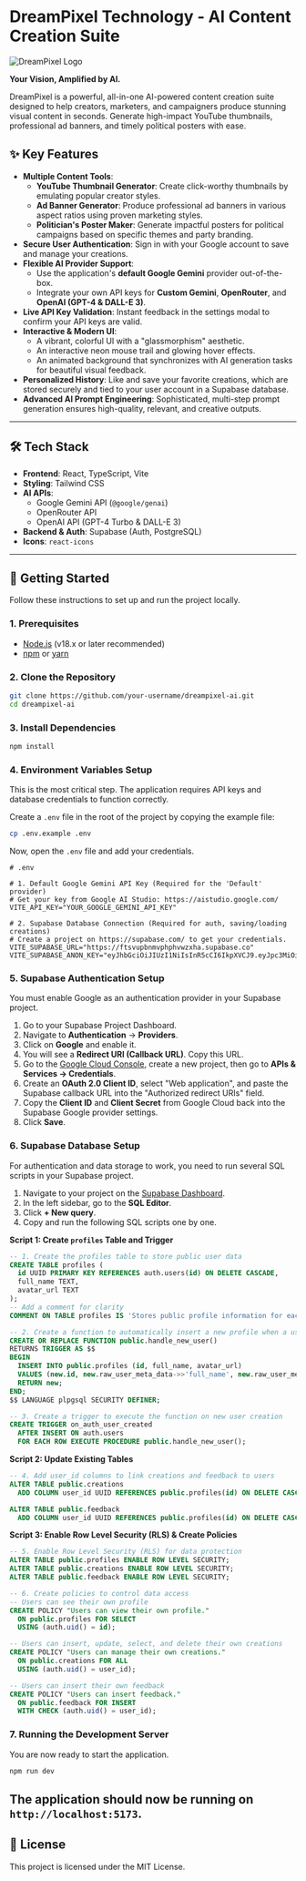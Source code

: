 # DreamPixel Technology - AI Content Creation Suite

![DreamPixel Logo](https://ai.dreampixeltechnology.in/logo.svg)

**Your Vision, Amplified by AI.**

DreamPixel is a powerful, all-in-one AI-powered content creation suite designed to help creators, marketers, and campaigners produce stunning visual content in seconds. Generate high-impact YouTube thumbnails, professional ad banners, and timely political posters with ease.

## ✨ Key Features

-   **Multiple Content Tools**:
    -   **YouTube Thumbnail Generator**: Create click-worthy thumbnails by emulating popular creator styles.
    -   **Ad Banner Generator**: Produce professional ad banners in various aspect ratios using proven marketing styles.
    -   **Politician's Poster Maker**: Generate impactful posters for political campaigns based on specific themes and party branding.
-   **Secure User Authentication**: Sign in with your Google account to save and manage your creations.
-   **Flexible AI Provider Support**:
    -   Use the application's **default Google Gemini** provider out-of-the-box.
    -   Integrate your own API keys for **Custom Gemini**, **OpenRouter**, and **OpenAI (GPT-4 & DALL-E 3)**.
-   **Live API Key Validation**: Instant feedback in the settings modal to confirm your API keys are valid.
-   **Interactive & Modern UI**:
    -   A vibrant, colorful UI with a "glassmorphism" aesthetic.
    -   An interactive neon mouse trail and glowing hover effects.
    -   An animated background that synchronizes with AI generation tasks for beautiful visual feedback.
-   **Personalized History**: Like and save your favorite creations, which are stored securely and tied to your user account in a Supabase database.
-   **Advanced AI Prompt Engineering**: Sophisticated, multi-step prompt generation ensures high-quality, relevant, and creative outputs.

---

## 🛠️ Tech Stack

-   **Frontend**: React, TypeScript, Vite
-   **Styling**: Tailwind CSS
-   **AI APIs**:
    -   Google Gemini API (`@google/genai`)
    -   OpenRouter API
    -   OpenAI API (GPT-4 Turbo & DALL-E 3)
-   **Backend & Auth**: Supabase (Auth, PostgreSQL)
-   **Icons**: `react-icons`

---

## 🚀 Getting Started

Follow these instructions to set up and run the project locally.

### 1. Prerequisites

-   [Node.js](https://nodejs.org/) (v18.x or later recommended)
-   [npm](https://www.npmjs.com/) or [yarn](https://yarnpkg.com/)

### 2. Clone the Repository

```bash
git clone https://github.com/your-username/dreampixel-ai.git
cd dreampixel-ai
```

### 3. Install Dependencies

```bash
npm install
```

### 4. Environment Variables Setup

This is the most critical step. The application requires API keys and database credentials to function correctly.

Create a `.env` file in the root of the project by copying the example file:
```bash
cp .env.example .env
```

Now, open the `.env` file and add your credentials.

```env
# .env

# 1. Default Google Gemini API Key (Required for the 'Default' provider)
# Get your key from Google AI Studio: https://aistudio.google.com/
VITE_API_KEY="YOUR_GOOGLE_GEMINI_API_KEY"

# 2. Supabase Database Connection (Required for auth, saving/loading creations)
# Create a project on https://supabase.com/ to get your credentials.
VITE_SUPABASE_URL="https://ftsvupbnmvphphvwzxha.supabase.co"
VITE_SUPABASE_ANON_KEY="eyJhbGciOiJIUzI1NiIsInR5cCI6IkpXVCJ9.eyJpc3MiOiJzdXBhYmFzZSIsInJlZiI6ImZ0c3Z1cGJubXZwaHBodnd6eGhhIiwicm9sZSI6ImFub24iLCJpYXQiOjE3NTY3MzI3OTAsImV4cCI6MjA3MjMwODc5MH0.zSrEpRrmZNUPIM0wlaz2Kih8aSfcdbX1zXa9kDO8xK8"
```

### 5. Supabase Authentication Setup

You must enable Google as an authentication provider in your Supabase project.

1.  Go to your Supabase Project Dashboard.
2.  Navigate to **Authentication** -> **Providers**.
3.  Click on **Google** and enable it.
4.  You will see a **Redirect URI (Callback URL)**. Copy this URL.
5.  Go to the [Google Cloud Console](https://console.cloud.google.com/), create a new project, then go to **APIs & Services -> Credentials**.
6.  Create an **OAuth 2.0 Client ID**, select "Web application", and paste the Supabase callback URL into the "Authorized redirect URIs" field.
7.  Copy the **Client ID** and **Client Secret** from Google Cloud back into the Supabase Google provider settings.
8.  Click **Save**.

### 6. Supabase Database Setup

For authentication and data storage to work, you need to run several SQL scripts in your Supabase project.

1.  Navigate to your project on the [Supabase Dashboard](https://supabase.com/dashboard).
2.  In the left sidebar, go to the **SQL Editor**.
3.  Click **+ New query**.
4.  Copy and run the following SQL scripts one by one.

**Script 1: Create `profiles` Table and Trigger**
```sql
-- 1. Create the profiles table to store public user data
CREATE TABLE profiles (
  id UUID PRIMARY KEY REFERENCES auth.users(id) ON DELETE CASCADE,
  full_name TEXT,
  avatar_url TEXT
);
-- Add a comment for clarity
COMMENT ON TABLE profiles IS 'Stores public profile information for each user.';

-- 2. Create a function to automatically insert a new profile when a user signs up
CREATE OR REPLACE FUNCTION public.handle_new_user()
RETURNS TRIGGER AS $$
BEGIN
  INSERT INTO public.profiles (id, full_name, avatar_url)
  VALUES (new.id, new.raw_user_meta_data->>'full_name', new.raw_user_meta_data->>'avatar_url');
  RETURN new;
END;
$$ LANGUAGE plpgsql SECURITY DEFINER;

-- 3. Create a trigger to execute the function on new user creation
CREATE TRIGGER on_auth_user_created
  AFTER INSERT ON auth.users
  FOR EACH ROW EXECUTE PROCEDURE public.handle_new_user();
```

**Script 2: Update Existing Tables**
```sql
-- 4. Add user_id columns to link creations and feedback to users
ALTER TABLE public.creations
  ADD COLUMN user_id UUID REFERENCES public.profiles(id) ON DELETE CASCADE;

ALTER TABLE public.feedback
  ADD COLUMN user_id UUID REFERENCES public.profiles(id) ON DELETE CASCADE;
```

**Script 3: Enable Row Level Security (RLS) & Create Policies**
```sql
-- 5. Enable Row Level Security (RLS) for data protection
ALTER TABLE public.profiles ENABLE ROW LEVEL SECURITY;
ALTER TABLE public.creations ENABLE ROW LEVEL SECURITY;
ALTER TABLE public.feedback ENABLE ROW LEVEL SECURITY;

-- 6. Create policies to control data access
-- Users can see their own profile
CREATE POLICY "Users can view their own profile."
  ON public.profiles FOR SELECT
  USING (auth.uid() = id);

-- Users can insert, update, select, and delete their own creations
CREATE POLICY "Users can manage their own creations."
  ON public.creations FOR ALL
  USING (auth.uid() = user_id);

-- Users can insert their own feedback
CREATE POLICY "Users can insert feedback."
  ON public.feedback FOR INSERT
  WITH CHECK (auth.uid() = user_id);
```

### 7. Running the Development Server

You are now ready to start the application.

```bash
npm run dev
```

The application should now be running on `http://localhost:5173`.
---
## 📄 License

This project is licensed under the MIT License.